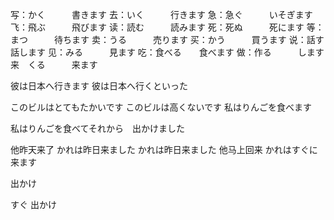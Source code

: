 写：かく　　　書きます
去：いく　　　行きます
急：急ぐ　　　いそぎます
飞：飛ぶ　　　飛びます
读：読む　　　読みます
死：死ぬ　　　死にます
等：まつ　　　待ちます
卖：うる　　　売ります
买：かう　　　買うます
说：話す　　　話します
见：みる　　　見ます
吃：食べる　　食べます
做：作る　　　します
来　くる　　　来ます

彼は日本へ行きます
彼は日本へ行くといった

このビルはとてもたかいです
このビルは高くないです
私はりんごを食べます


<!-- 私はりんごをたべて　それから　出かけました -->

私はりんごを食べてそれから　出かけました

他昨天来了
かれは昨日来ました
かれは昨日来ました
他马上回来
かれはすぐに来ます

出かけ

すぐ
出かけ

